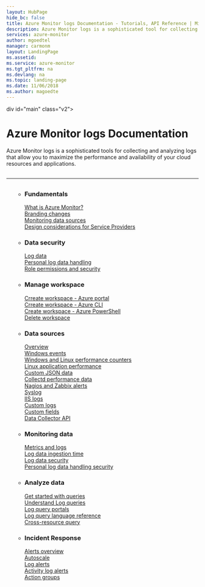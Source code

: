 ```yaml
---
layout: HubPage
hide_bc: false
title: Azure Monitor logs Documentation - Tutorials, API Reference | Microsoft Docs
description: Azure Monitor logs is a sophisticated tool for collecting and analyzing logs that allow you to maximize the performance and availability of your cloud resources and applications.
services: azure-monitor
author: mgoedtel
manager: carmonm
layout: LandingPage
ms.assetid:	
ms.service: azure-monitor
ms.tgt_pltfrm: na
ms.devlang: na
ms.topic: landing-page
ms.date: 11/06/2018
ms.author: magoedte
---
```


div id="main" class="v2">
    <div class="container">
        <h1>Azure Monitor logs Documentation</h1>
        <p>Azure Monitor logs is a sophisticated tools for collecting and analyzing logs that allow you to maximize the performance and availability of your cloud resources and applications.</p>
        <hr style="margin: 30px 0;" />
        <ul class="pivots">

<ul class="panelContent cardsF">
    <li>
        <div class="cardSize">
            <div class="cardPadding">
                <div class="card">
                    <div class="cardText">
                        <h3>Fundamentals</h3>
                        <p>
                        <a href="/azure/azure-monitor/overview">What is Azure Monitor?</a><br/>
                        <a href="/azure/azure-monitor/azure-monitor-rebrand">Branding changes</a><br/>
                        <a href="/azure/monitoring/monitoring-data-sources">Monitoring data sources</a><br/>
                        <a href="/azure/log-analytics/log-analytics-service-providers">Design considerations for Service Providers</a><br/>
                    </div>
                </div>
            </div>
        </div>
    </li>
    <li>
        <div class="cardSize">
            <div class="cardPadding">
                <div class="card">
                    <div class="cardText">
                        <h3>Data security</h3>
                        <p>
                        <a href="azure/log-analytics/log-analytics-data-security">Log data</a><br/>
                        <a href="azure/log-analytics/log-analytics-personal-data-mgmt">Personal log data handling</a><br/>
                        <a href="azure/monitoring-and-diagnostics/monitoring-roles-permissions-security">Role permissions and security</a><br/>
                        </p>
                    </div>
                </div>
            </div>
        </div>
    </li>
    <li>
        <div class="cardSize">
            <div class="cardPadding">
                <div class="card">
                    <div class="cardText">
                        <h3>Manage workspace</h3>
                        <p>
                        <a href="azure/log-analytics/log-analytics-quick-create-workspace">Crreate workspace - Azure portal</a><br/>
                        <a href="azure/log-analytics/log-analytics-quick-create-workspace-cli">Crreate workspace - Azure CLI</a><br/>
                        <a href="azure/log-analytics/log-analytics-quick-create-workspace-posh">Create workspace - Azure PowerShell</a><br/>
                        <a href="azure/log-analytics/log-analytics-manage-del-workspace">Delete workspace</a><br/>
                        </p>
                    </div>
                </div>
            </div>
        </div>
    </li>
    <li>
        <div class="cardSize">
            <div class="cardPadding">
                <div class="card">
                    <div class="cardText">
                        <h3>Data sources</h3>
                        <p>
                        <a href="azure/monitoring/monitoring-data-sources">Overview</a><br/>
                        <a href="azure/log-analytics/log-analytics-data-sources-windows-events">Windows events</a><br/>
                        <a href="/azure/log-analytics-data-sources-performance-counters">Windows and Linux performance counters</a><br/>
                        <a href="/azure/log-analytics/log-analytics-data-sources-linux-applications">Linux application performance</a><br/>
                        <a href="/azure/log-analytics/log-analytics-data-sources-json">Custom JSON data</a><br/>
                        <a href="/azure/log-analytics/log-analytics-data-sources-collectd">Collectd performance data</a><br/>
                        <a href="/azure/log-analytics/log-analytics-data-sources-alerts-nagios-zabbix">Nagios and Zabbix alerts</a><br/>
                        <a href="/azure/log-analytics/log-analytics-data-sources-syslog">Syslog</a><br/>
                        <a href="/azure/log-analytics/log-analytics-data-sources-iis-logs">IIS logs</a><br/>
                        <a href="/azure/log-analytics/log-analytics-data-sources-custom-logs">Custom logs</a><br/>
                        <a href="/azure/log-analytics/log-analytics-custom-fields">Custom fields</a><br/>
                        <a href="/azure/log-analytics/log-analytics-data-collector-api">Data Collector API</a><br/>
                        </p>
                    </div>
                </div>
            </div>
        </div>
    </li>
    <li>
        <div class="cardSize">
            <div class="cardPadding">
                <div class="card">
                    <div class="cardText">
                        <h3>Monitoring data</h3>
                        <p>
                        <a href="azure/monitoring/monitoring-data-collection">Metrics and logs</a><br/>
                        <a href="azure/log-analytics/log-analytics-data-ingestion-time">Log data ingestion time</a><br/>
                        <a href="azure/log-analytics/log-analytics-data-security">Log data security</a><br/>
                        <a href="azure/log-analytics/log-analytics-personal-data-mgmt">Personal log data handling security</a><br/>
                        </p>
                    </div>
                </div>
            </div>
        </div>
    </li>
    <li>
        <div class="cardSize">
            <div class="cardPadding">
                <div class="card">
                    <div class="cardText">
                        <h3>Analyze data</h3>
                        <p>
                        <a href="azure/log-analytics/query-language/get-started-queries">Get started with queries</a><br/>                        
                        <a href="azure/log-analytics/log-analytics-log-search">Understand Log queries</a><br/>
                        <a href="azure/log-analytics/log-analytics-log-search-portals">Log query portals</a><br/>
                        <a href="https://docs.loganalytics.io/index">Log query language reference</a><br/>
                        <a href="azure/log-analytics-cross-workspace-search">Cross-resource query</a><br/>
                        </p>
                    </div>
                </div>
            </div>
        </div>
    </li>
    <li>
        <div class="cardSize">
            <div class="cardPadding">
                <div class="card">
                    <div class="cardText">
                        <h3>Incident Response</h3>
                        <p>
                        <a href="azure/monitoring-and-diagnostics/monitoring-overview-unified-alerts">Alerts overview</a><br/>
                        <a href="azure/monitoring-and-diagnostics/monitoring-overview-autoscale">Autoscale</a><br/>
                        <a href="azure/monitoring-and-diagnostics/monitor-alerts-unified-log">Log alerts</a><br/>
                        <a href="azure/monitoring-and-diagnostics/monitoring-activity-log-alerts-new-experience">Activity log alerts</a><br/>
                        <a href="azure/monitoring-and-diagnostics/monitoring-action-groups">Action groups</a><br/>
                        </p>
                    </div>
                </div>
            </div>
        </div>
    </li>
</ul>
